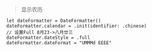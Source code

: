 > 显示农历
	
	let dateFormatter = DateFormatter()
	dateFormatter.calendar = .init(identifier: .chinese)
	// 设置Full 8月23->八月廿三
	dateFormatter.dateStyle = .full
	dateFormatter.dateFormat = "UMMMd EEEE"